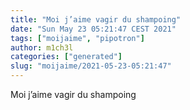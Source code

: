 ```yaml
---
title: "Moi j’aime vagir du shampoing"
date: "Sun May 23 05:21:47 CEST 2021"
tags: ["moijaime", "pipotron"]
author: m1ch3l
categories: ["generated"]
slug: "moijaime/2021-05-23-05:21:47"
---
```


Moi j’aime vagir du shampoing
